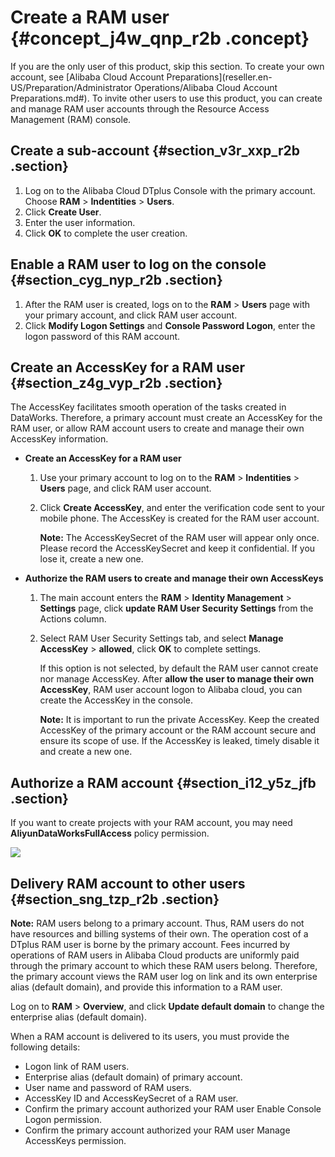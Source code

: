 # Create a RAM user {#concept_j4w_qnp_r2b .concept}

If you are the only user of this product, skip this section. To create your own account, see [Alibaba Cloud Account Preparations](reseller.en-US/Preparation/Administrator Operations/Alibaba Cloud Account Preparations.md#). To invite other users to use this product, you can create and manage RAM user accounts through the Resource Access Management \(RAM\) console.

## Create a sub-account {#section_v3r_xxp_r2b .section}

1.  Log on to the Alibaba Cloud DTplus Console with the primary account. Choose **RAM** \> **Indentities** \> **Users**.
2.  Click **Create User**.
3.  Enter the user information.
4.  Click **OK** to complete the user creation.

## Enable a RAM user to log on the console {#section_cyg_nyp_r2b .section}

1.  After the RAM user is created, logs on to the **RAM** \> **Users** page with your primary account, and click RAM user account.
2.  Click **Modify Logon Settings** and **Console Password Logon**, enter the logon password of this RAM account.

## Create an AccessKey for a RAM user {#section_z4g_vyp_r2b .section}

The AccessKey facilitates smooth operation of the tasks created in DataWorks. Therefore, a primary account must create an AccessKey for the RAM user, or allow RAM account users to create and manage their own AccessKey information.

-   **Create an AccessKey for a RAM user** 
    1.  Use your primary account to log on to the **RAM** \> **Indentities** \> **Users** page, and click RAM user account.
    2.  Click **Create AccessKey**, and enter the verification code sent to your mobile phone. The AccessKey is created for the RAM user account.

        **Note:** The AccessKeySecret of the RAM user will appear only once. Please record the AccessKeySecret and keep it confidential. If you lose it, create a new one.

-   **Authorize the RAM users to create and manage their own AccessKeys** 
    1.  The main account enters the **RAM** \> **Identity Management** \> **Settings** page, click **update RAM User Security Settings** from the Actions column.
    2.  Select RAM User Security Settings tab, and select **Manage AccessKey** \> **allowed**, click **OK** to complete settings.

        If this option is not selected, by default the RAM user cannot create nor manage AccessKey. After **allow the user to manage their own AccessKey**, RAM user account logon to Alibaba cloud, you can create the AccessKey in the console.

        **Note:** It is important to run the private AccessKey. Keep the created AccessKey of the primary account or the RAM account secure and ensure its scope of use. If the AccessKey is leaked, timely disable it and create a new one.


## Authorize a RAM account {#section_i12_y5z_jfb .section}

If you want to create projects with your RAM account, you may need **AliyunDataWorksFullAccess** policy permission.

![](http://static-aliyun-doc.oss-cn-hangzhou.aliyuncs.com/assets/img/16176/156617867413331_en-US.png)

## Delivery RAM account to other users {#section_sng_tzp_r2b .section}

**Note:** RAM users belong to a primary account. Thus, RAM users do not have resources and billing systems of their own. The operation cost of a DTplus RAM user is borne by the primary account. Fees incurred by operations of RAM users in Alibaba Cloud products are uniformly paid through the primary account to which these RAM users belong. Therefore, the primary account views the RAM user log on link and its own enterprise alias \(default domain\), and provide this information to a RAM user.

Log on to **RAM** \> **Overview**, and click **Update default domain** to change the enterprise alias \(default domain\).

When a RAM account is delivered to its users, you must provide the following details:

-   Logon link of RAM users.
-   Enterprise alias \(default domain\) of primary account.
-   User name and password of RAM users.
-   AccessKey ID and AccessKeySecret of a RAM user.
-   Confirm the primary account authorized your RAM user Enable Console Logon permission.
-   Confirm the primary account authorized your RAM user Manage AccessKeys permission.

